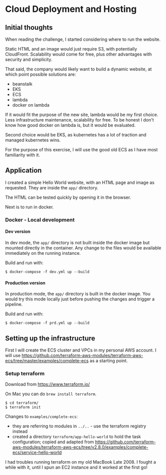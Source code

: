 # Cloud Deployment and Hosting

## Initial thoughts

When reading the challenge, I started considering where to run the website.

Static HTML and an image would just require S3, with potentially CloudFront. Scalability would come for free, plus other advantages with security and simplicity.

That said, the company would likely want to build a dynamic website, at which point possible solutions are:
* beanstalk
* EKS
* ECS
* lambda
* docker on lambda

If it would fit the purpose of the new site, lambda would be my first choice. Less infrastructure maintenance, scalability for free. To be honest I don't know how good docker on lambda is, but it would be evaluated.

Second choice would be EKS, as kubernetes has a lot of traction and managed kubernetes wins.

For the purpose of this exercise, I will use the good old ECS as I have most familiarity with it.

## Application

I created a simple Hello World website, with an HTML page and image as requested. They are inside the `app/` directory.

The HTML can be tested quickly by opening it in the browser.

Next is to run in docker.

### Docker - Local development

#### Dev version

In dev mode, the `app/` directory is not built inside the docker image but mounted directly in the container.
Any change to the files would be available immediately on the running instance.

Build and run with:

```
$ docker-compose -f dev.yml up --build
```

#### Production version

In production mode, the `app/` directory is built in the docker image.
You would try this mode locally just before pushing the changes and trigger a pipeline.

Build and run with:

```
$ docker-compose -f prd.yml up --build
```

## Setting up the infrastructure

First I will create the ECS cluster and VPCs in my personal AWS account.
I will use https://github.com/terraform-aws-modules/terraform-aws-ecs/tree/master/examples/complete-ecs as a starting point.

### Setup terraform

Download from https://www.terraform.io/

On Mac you can do `brew install terraform`.

```
$ cd terraform/
$ terraform init
```

Changes to `examples/complete-ecs`:
* they are referring to modules in `../..` - use the terraform registry instead
* created a directory `terraform/app-hello-world` to hold the task configuration; copied and adapted from https://github.com/terraform-aws-modules/terraform-aws-ecs/tree/v2.8.0/examples/complete-ecs/service-hello-world

I had troubles running terraform on my old MacBook Late 2008. I fought a while with it, until I spun an EC2 instance and it worked at the first go!

